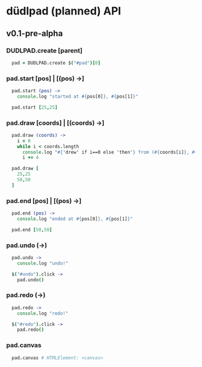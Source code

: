 d&uuml;dlpad (planned) API
=====================

v0.1-pre-alpha
--------------

### DUDLPAD.create [parent]

```coffeescript
  pad = DUDLPAD.create $("#pad")[0]
```

### pad.start [pos] | [(pos) ->]

```coffeescript
  pad.start (pos) ->
    console.log "started at #{pos[0]}, #{pos[1]}"

  pad.start [25,25]
```

### pad.draw [coords] | [(coords) ->]

```coffeescript
  pad.draw (coords) ->
    i = 0
    while i < coords.length
      console.log "#{'drew' if i==0 else 'then'} from (#{coords[i]}, #{coords[i+1]}) to (#{coords[i+2]}, #{coords[i+3]})"
      i += 4

  pad.draw [
    25,25
    50,50
  ]
```

### pad.end [pos] | [(pos) ->]

```coffeescript
  pad.end (pos) ->
    console.log "ended at #{pos[0]}, #{pos[1]}"

  pad.end [50,50]
```

### pad.undo (->)

```coffeescript
  pad.undo ->
    console.log "undo!"

  $("#undo").click ->
    pad.undo()
```

### pad.redo (->)

```coffeescript
  pad.redo ->
    console.log "redo!"

  $("#redo").click ->
    pad.redo()
```

### pad.canvas

```coffeescript
  pad.canvas # HTMLElement: <canvas>
```
